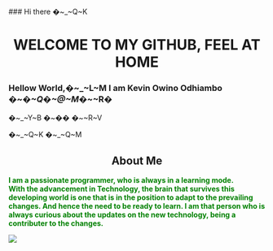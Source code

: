 <!DOCTYPE html>
<html lang='eng'>
<body>
### Hi there �~_~Q~K
<center><h1>WELCOME TO MY GITHUB, FEEL AT HOME</h1></center>

### Hellow World,<b>�~_~L~M</b> I am Kevin Owino Odhiambo  �~_�~Q�~@~M�~_~R�

�~_~Y~B   �~_��  �~_~R~V 

�~_~Q~K �~_~Q~M

<center><h2>About Me</h2></center>
<p style="color:green">
<b>I am a passionate programmer, who is always in a learning mode.<br>
With the advancement in Technology, the brain that survives this developing world is one that is in the position to adapt to the prevailing changes. And hence the need to be ready to learn. I am that person who is always curious about the updates on the new technology, being a contributer to the changes.</b>
<br>

<img src="https://photos.google.com/photo/AF1QipMvSILhOIEmLciM4s7FgXS67A_IRiRt5Gw0dLo.png"
style="width: 50%, height: 50%">

</p>
</body>
</html>

